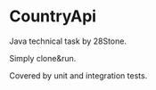 # CountryApi

Java technical task by 28Stone.
<p>Simply clone&run.
<p>Covered by unit and integration tests.
